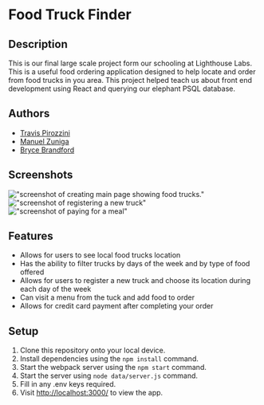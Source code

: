 # Food Truck Finder

## Description

This is our final large scale project form our schooling at Lighthouse Labs. This is a useful food ordering application designed to help locate and order from food trucks in you area. This project helped teach us about front end development using React and querying our elephant PSQL database. 

## Authors
- [Travis Pirozzini ](https://github.com/T-Pirozzini)
- [Manuel Zuniga](https://github.com/Nachosonfriday)
- [Bryce Brandford](https://github.com/BBrandford11)



## Screenshots
!["screenshot of creating main page showing food trucks."](https://github.com/T-Pirozzini/LHLFinals-FoodTruckApp/blob/main/src/assets/readMePics/food%20truck%20main.png?raw=true)
!["screenshot of registering a new truck"](https://github.com/T-Pirozzini/LHLFinals-FoodTruckApp/blob/main/src/assets/readMePics/food%20truck%20reg.png?raw=true)
!["screenshot of paying for a meal"](https://github.com/T-Pirozzini/LHLFinals-FoodTruckApp/blob/main/src/assets/readMePics/food%20truck%20pay.png?raw=true)


## Features
- Allows for users to see local food trucks location 
- Has the ability to filter trucks by days of the week and by type of food offered
- Allows for users to register a new truck and choose its location during each day of the week
- Can visit a menu from the tuck and add food to order
- Allows for credit card payment after completing your order

## Setup
1. Clone this repository onto your local device.
2. Install dependencies using the `npm install` command.
3. Start the webpack server using the `npm start` command. 
4. Start the server using  `node data/server.js` command. 
5. Fill in any .env keys required.
6. Visit <http://localhost:3000/> to view the app.

